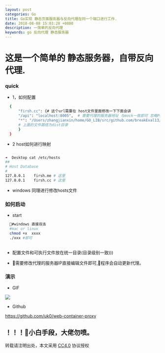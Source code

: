 ```yaml
---
layout: post
categories: Go
title: Go实现 静态页面服务器与反向代理在同一个端口进行工作.
date: 2018-08-08 15:03:28 +0800
description: 一简单的反向代理
keywords: go 反向代理 静态服务器
---
```


# 这是一个简单的 静态服务器，自带反向代理.


### quick

  * 1，如何配置
  ```bash
    {
        "firsh.cc": {# 这个url需要在 host文件里面修改一下下面会讲
        "/api": "localhost:8005",  # 需要代理的服务器地址 与mock一致即可 忽略POST，GET DELETE等方法
        "*": "/Users/zhangjianxin/home/GO_LIB/src/github.com/breakEval13/libs/lib/staticweb/root"
        # 上面的文件路径为dist目录
        }
    }
  ```


  * 2 host如何进行映射

  ```bash

➜  Desktop cat /etc/hosts
##
# Host Database
#
127.0.0.1    firsh.me # 这里
127.0.0.1    firsh.cc # 这里

  ```
  * windows 同理进行修改hosts文件



### 如何启动

  * start
  ```bash
    #windows 直接双击
    #mac or linux
    chmod +x  xxxx
    ./xxx #即可
    
  ```
  * 配置文件和可执行文件放在统一目录(目录级别一致)))
    

  * 需要修改代理的服务器IP直接编辑文件即可,程序会自动更新代理。



###  演示
  * GIF

  ![](http://112firshme11224.test.upcdn.net/demos/1f4abb63-ed08-4004-a612-427a32ee6fb5.gif)
  
  * Github

  https://github.com/uk0/web-container-proxy

## ！！！小白手段，大佬勿喷。



转载请注明出处，本文采用 [CC4.0](http://creativecommons.org/licenses/by-nc-nd/4.0/) 协议授权
